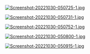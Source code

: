 [![Screenshot-20221030-050725-1.jpg](https://i.postimg.cc/Nf3tfxGJ/Screenshot-20221030-050725-1.jpg)](https://postimg.cc/2V7M0hZh)


[![Screenshot-20221030-050731-1.jpg](https://i.postimg.cc/fLCWVSq3/Screenshot-20221030-050731-1.jpg)](https://postimg.cc/bDGfMrh8)


[![Screenshot-20221030-050752-1.jpg](https://i.postimg.cc/rpCMHtkh/Screenshot-20221030-050752-1.jpg)](https://postimg.cc/QBt29CV5)


[![Screenshot-20221030-050800-1.jpg](https://i.postimg.cc/mkqs9YYr/Screenshot-20221030-050800-1.jpg)](https://postimg.cc/YL1ZKmyc)


[![Screenshot-20221030-050915-1.jpg](https://i.postimg.cc/d1VPSHn1/Screenshot-20221030-050915-1.jpg)](https://postimg.cc/XZmzrgRS)
